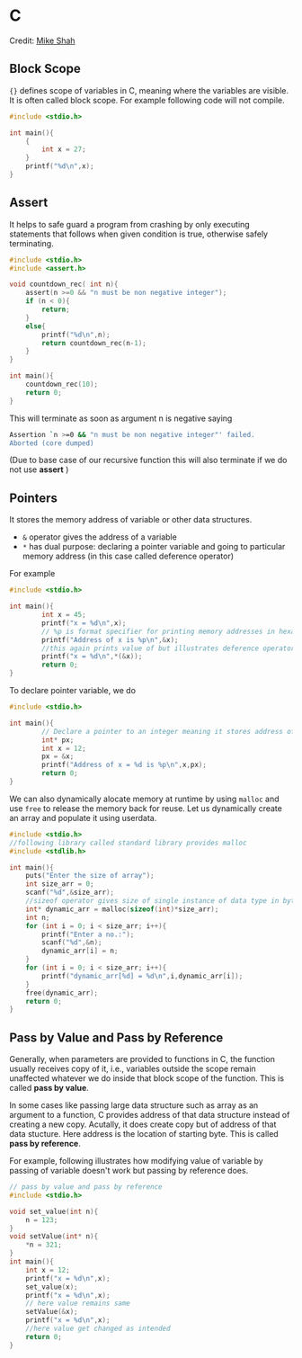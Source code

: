 # C

Credit: [Mike Shah](https://www.youtube.com/watch?v=yLNWu6AxftI&list=PLvv0ScY6vfd8M-Mi_Vyrg7KgISTW3Sklt)

## Block Scope

`{}` defines scope of variables in C, meaning where the variables are visible. It is often called block scope. For example following code will not compile.
```C
#include <stdio.h>

int main(){
    {
        int x = 27;
    }
    printf("%d\n",x);
}
```

## Assert

It helps to safe guard a program from crashing by only executing statements that follows when given condition is true, otherwise safely terminating.

```c
#include <stdio.h>
#include <assert.h>

void countdown_rec( int n){
    assert(n >=0 && "n must be non negative integer");
    if (n < 0){
        return;
    }
    else{
        printf("%d\n",n);
        return countdown_rec(n-1);
    }
}

int main(){
    countdown_rec(10);
    return 0;
}

```

This will terminate as soon as argument n is negative saying 
```bash
Assertion `n >=0 && "n must be non negative integer"' failed.
Aborted (core dumped)
```
(Due to base case of our recursive function this will also terminate if we do not use **assert** )

## Pointers

It stores the memory address of variable or other data structures.

 - `&` operator gives the address of a variable 
 - `*` has dual purpose: declaring a pointer variable and going to particular memory address (in this case called deference operator)

For example 
```c
#include <stdio.h>

int main(){
        int x = 45;
        printf("x = %d\n",x);
        // %p is format specifier for printing memory addresses in hexadecimal
        printf("Address of x is %p\n",&x);
        //this again prints value of but illustrates deference operator * to go to an address
        printf("x = %d\n",*(&x));
        return 0;
}

```

To declare pointer variable, we do

```c
#include <stdio.h>

int main(){
        // Declare a pointer to an integer meaning it stores address of integer
        int* px;
        int x = 12;
        px = &x;
        printf("Address of x = %d is %p\n",x,px);
        return 0;
}

```

We can also dynamically alocate memory at runtime by using `malloc` and use `free` to release the memory back for reuse. Let us dynamically create an array and populate it using userdata.
```c
#include <stdio.h>
//following library called standard library provides malloc 
#include <stdlib.h>

int main(){
    puts("Enter the size of array");
    int size_arr = 0;
    scanf("%d",&size_arr);
    //sizeof operator gives size of single instance of data type in bytes
    int* dynamic_arr = malloc(sizeof(int)*size_arr);
    int n;
    for (int i = 0; i < size_arr; i++){
        printf("Enter a no.:");
        scanf("%d",&n);
        dynamic_arr[i] = n;
    }
    for (int i = 0; i < size_arr; i++){
        printf("dynamic_arr[%d] = %d\n",i,dynamic_arr[i]);
    }
    free(dynamic_arr);
    return 0;
}
```

## Pass by Value and Pass by Reference

Generally, when parameters are provided to functions in C, the function usually receives copy of it, i.e., variables outside the scope remain unaffected  whatever we do inside that block scope of the function.
This is called **pass by value**.

In some cases like passing large data structure such as array as an argument to a function, C provides address of that data structure instead of creating a new copy. Acutally, it does create copy but of address of that data stucture. Here address is the location of starting byte. This is called **pass by reference**.

For example, following illustrates how modifying value of variable by passing of variable doesn't work but passing by reference does.
```c
// pass by value and pass by reference
#include <stdio.h>

void set_value(int n){
	n = 123;
}
void setValue(int* n){
	*n = 321;
}
int main(){
	int x = 12;
	printf("x = %d\n",x);
	set_value(x);
	printf("x = %d\n",x);
	// here value remains same
	setValue(&x);
	printf("x = %d\n",x);
	//here value get changed as intended
	return 0;
}
```